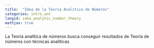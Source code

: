 ```yaml
---
title:  "Idea de la Teoría Analítica de Números"
categories: intro_ant
langid: idea_analytic_number_theory
mathjax: true
---
```


La Teoría analítica de números busca conseguir resultados de Teoría de números con técnicas analíticas
